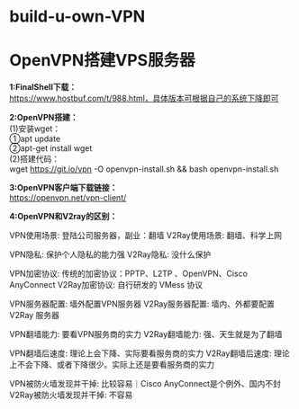 # build-u-own-VPN

<h1>OpenVPN搭建VPS服务器</h1>

**1:FinalShell下载：** <br>
https://www.hostbuf.com/t/988.html，具体版本可根据自己的系统下降即可

**2:OpenVPN搭建：**<br>
 (1)安装wget： <br>
   ①apt update<br>
   ②apt-get install wget<br>
 (2)搭建代码： <br>
   wget https://git.io/vpn -O openvpn-install.sh && bash openvpn-install.sh
 
**3:OpenVPN客户端下载链接：**<br>
https://openvpn.net/vpn-client/

**4:OpenVPN和V2ray的区别：**<br>

VPN使用场景:               登陆公司服务器，副业：翻墙
V2Ray使用场景:             翻墙、科学上网

VPN隐私:                  保护个人隐私的能力强
V2Ray隐私:                没什么保护

VPN加密协议:              传统的加密协议：PPTP、L2TP 、OpenVPN、Cisco AnyConnect
V2Ray加密协议:            自行研发的 VMess 协议

VPN服务器配置:            墙外配置VPN服务器
V2Ray服务器配置:          墙内、外都要配置V2Ray 服务器

VPN翻墙能力:              要看VPN服务商的实力
V2Ray翻墙能力:            强、天生就是为了翻墙

VPN翻墙后速度:            理论上会下降、实际要看服务商的实力
V2Ray翻墙后速度:          理论上不会下降、或者下降很少。实际上还是要看服务商的实力

VPN被防火墙发现并干掉:    比较容易｜Cisco AnyConnect是个例外、国内不封
V2Ray被防火墙发现并干掉:  不容易
